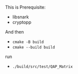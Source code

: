 This is 
Prerequisite:
- libsnark
- cryptopp

And then
- `cmake -B build`
- `cmake --build build`

run
- `./build/src/test/QAP_Matrix`
